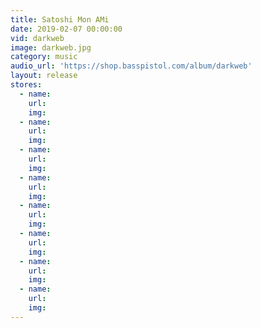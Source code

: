 ```yaml
---
title: Satoshi Mon AMi
date: 2019-02-07 00:00:00
vid: darkweb
image: darkweb.jpg
category: music
audio_url: 'https://shop.basspistol.com/album/darkweb'
layout: release
stores:
  - name:
    url:
    img:
  - name:
    url:
    img:
  - name:
    url:
    img:
  - name:
    url:
    img:
  - name:
    url:
    img:
  - name:
    url:
    img:
  - name:
    url:
    img:
  - name:
    url:
    img:
---
```

